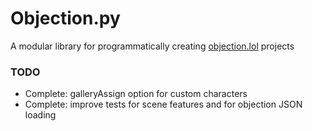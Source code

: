 # Objection.py

A modular library for programmatically creating [objection.lol](https://objection.lol/maker) projects

### TODO

- Complete: galleryAssign option for custom characters
- Complete: improve tests for scene features and for objection JSON loading

